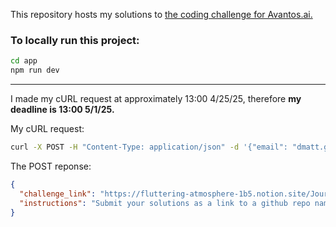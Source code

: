 This repository hosts my solutions to [the coding challenge for Avantos.ai.](https://fluttering-atmosphere-1b5.notion.site/Journey-Builder-React-Coding-Challenge-190d5fe264fa80cba39ec21afc6d42ec)

### To locally run this project:
```bash
cd app
npm run dev
```

---
I made my cURL request at approximately 13:00 4/25/25, therefore **my deadline is 13:00 5/1/25.**

My cURL request:
```bash
curl -X POST -H "Content-Type: application/json" -d '{"email": "dmatt.gomez@gmail.com"}' -A "Mozilla/5.0 (Macintosh; Intel Mac OS X 10_15_7) AppleWebKit/537.36 (KHTML, like Gecko) Chrome/133.0.0.0 Safari/537.36" https://apply-to-avantos.dev-sandbox.workload.avantos-ai.net
```

The POST reponse:
```JSON
{
  "challenge_link": "https://fluttering-atmosphere-1b5.notion.site/Journey-Builder-React-Coding-Challenge-190d5fe264fa80cba39ec21afc6d42ec",
  "instructions": "Submit your solutions as a link to a github repo named `6985ae` to the following email address: challenge-request-sub-aaaapriy22ktilybsd6gv7beiq@avantos.slack.com. Questions can be sent to challenge-help-aaaaprjeraoxiaa2wlnlda7vsi@avantos.slack.com"
}
```
